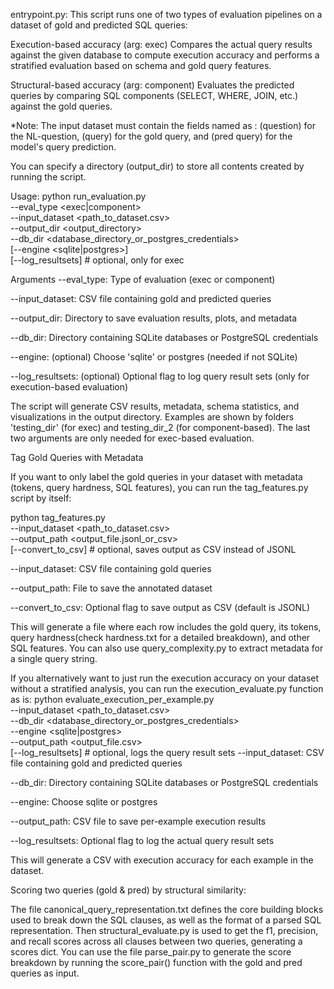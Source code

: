entrypoint.py:
This script runs one of two types of evaluation pipelines on a dataset of gold and predicted SQL queries:

Execution-based accuracy (arg: exec)
Compares the actual query results against the given database to compute execution accuracy and performs a stratified evaluation based on schema and gold query features. 

Structural-based accuracy (arg: component)
Evaluates the predicted queries by comparing SQL components (SELECT, WHERE, JOIN, etc.) against the gold queries.

*Note: The input dataset must contain the fields named as : (question) for the NL-question, (query) for the gold query, and (pred query) for the model's query prediction.

You can specify a directory (output_dir) to store all contents created by running the script.

Usage:
python run_evaluation.py \
    --eval_type <exec|component> \
    --input_dataset <path_to_dataset.csv> \
    --output_dir <output_directory> \
    --db_dir <database_directory_or_postgres_credentials> \
    [--engine <sqlite|postgres>] \
    [--log_resultsets]  # optional, only for exec

Arguments
--eval_type: Type of evaluation (exec or component)

--input_dataset: CSV file containing gold and predicted queries

--output_dir: Directory to save evaluation results, plots, and metadata

--db_dir: Directory containing SQLite databases or PostgreSQL credentials

--engine: (optional) Choose 'sqlite' or postgres (needed if not SQLite)

--log_resultsets: (optional) Optional flag to log query result sets (only for execution-based evaluation)

The script will generate CSV results, metadata, schema statistics, and visualizations in the output directory. Examples are shown by folders 'testing_dir' (for exec) and testing_dir_2 (for component-based). The last two arguments are only needed for exec-based evaluation.

Tag Gold Queries with Metadata

If you want to only label the gold queries in your dataset with metadata (tokens, query hardness, SQL features), you can run the tag_features.py script by itself:

python tag_features.py \
    --input_dataset <path_to_dataset.csv> \
    --output_path <output_file.jsonl_or_csv> \
    [--convert_to_csv]  # optional, saves output as CSV instead of JSONL


--input_dataset: CSV file containing gold queries

--output_path: File to save the annotated dataset

--convert_to_csv: Optional flag to save output as CSV (default is JSONL)

This will generate a file where each row includes the gold query, its tokens, query hardness(check hardness.txt for a detailed breakdown), and other SQL features.
You can also use query_complexity.py to extract metadata for a single query string.

If you alternatively want to just run the execution accuracy on your dataset without a stratified analysis, you can run the execution_evaluate.py function as is: 
python evaluate_execution_per_example.py \
    --input_dataset <path_to_dataset.csv> \
    --db_dir <database_directory_or_postgres_credentials> \
    --engine <sqlite|postgres> \
    --output_path <output_file.csv> \
    [--log_resultsets]  # optional, logs the query result sets
--input_dataset: CSV file containing gold and predicted queries

--db_dir: Directory containing SQLite databases or PostgreSQL credentials

--engine: Choose sqlite or postgres

--output_path: CSV file to save per-example execution results

--log_resultsets: Optional flag to log the actual query result sets

This will generate a CSV with execution accuracy for each example in the dataset.

Scoring two queries (gold & pred) by structural similarity:

The file canonical_query_representation.txt defines the core building blocks used to break down the SQL clauses, as well as the format of a parsed SQL representation.
Then structural_evaluate.py is used to get the f1, precision, and recall scores across all clauses between two queries, generating a scores dict. You can use the file parse_pair.py to generate the score breakdown by running the score_pair() function with the gold and pred queries as input.

